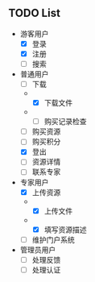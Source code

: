 ## TODO List
- 游客用户
    - [x] 登录
    - [x] 注册
    - [ ] 搜索
- 普通用户
    - [ ] 下载
    - - [x] 下载文件
    - - [ ] 购买记录检查
    - [ ] 购买资源
    - [ ] 购买积分
    - [x] 登出
    - [ ] 资源详情
    - [ ] 联系专家
- 专家用户
    - [x] 上传资源
    - - [x] 上传文件
    - - [x] 填写资源描述
    - [ ] 维护门户系统
- 管理员用户
    - [ ] 处理反馈
    - [ ] 处理认证
